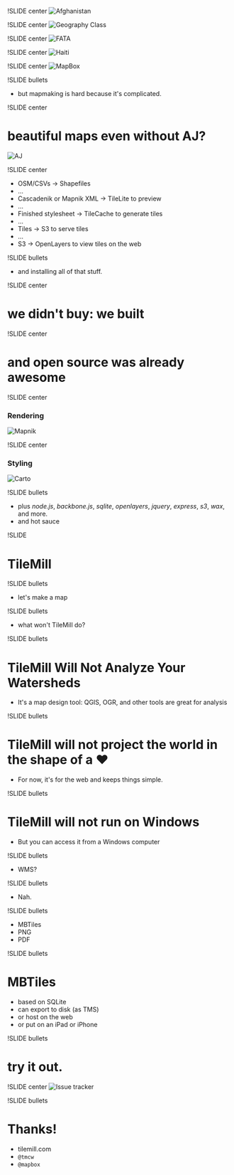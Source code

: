 !SLIDE center
![Afghanistan](afghanistan.png)

!SLIDE center
![Geography Class](geography_class.png)

!SLIDE center
![FATA](fata.png)

!SLIDE center
![Haiti](haiti.png)

!SLIDE center
![MapBox](mapbox_tilesets.png)

!SLIDE bullets
* but mapmaking is hard because it's complicated.

!SLIDE center
# beautiful maps even without AJ?
![AJ](aj.png)

!SLIDE center
* OSM/CSVs -> Shapefiles
* ...
* Cascadenik or Mapnik XML -> TileLite to preview
* ...
* Finished stylesheet -> TileCache to generate tiles
* ...
* Tiles -> S3 to serve tiles
* ...
* S3 -> OpenLayers to view tiles on the web

!SLIDE bullets
* and installing all of that stuff.

!SLIDE center
# we didn't buy: we built

!SLIDE center
# and open source was already awesome

!SLIDE center
### Rendering
![Mapnik](mapnik_speed.jpg)

!SLIDE center
### Styling
![Carto](carto.jpg)

!SLIDE bullets
* plus *node.js*, *backbone.js*, *sqlite*, *openlayers*, *jquery*, *express*, *s3*, *wax*, and more.
* and <span class='pink'>hot sauce</span>

!SLIDE
# TileMill

!SLIDE bullets
* let's make a map

!SLIDE bullets
* what won't TileMill do?

!SLIDE bullets
# TileMill Will Not Analyze Your Watersheds
* It's a map design tool: QGIS, OGR, and other tools are great for analysis

!SLIDE bullets
# TileMill will not project the world in the shape of a <span class='pink'>♥</span>
* For now, it's for the web and keeps things simple.

!SLIDE bullets
# TileMill will not run on Windows
* But you can access it from a Windows computer

!SLIDE bullets
* WMS?

!SLIDE bullets
* Nah.

!SLIDE bullets
* MBTiles
* PNG
* PDF

!SLIDE bullets
# MBTiles

* based on SQLite
* can export to disk (as TMS)
* or host on the web
* or put on an iPad or iPhone

!SLIDE bullets
# try it out.

!SLIDE center
![Issue tracker](tracker.png)

!SLIDE bullets
# Thanks!
* tilemill.com
* `@tmcw`
* `@mapbox`
